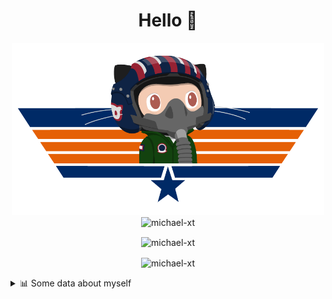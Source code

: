 <h1 align="center">Hello 👋</h1>


<p align="center"><img src="https://raw.githubusercontent.com/Michael-xT/Michael-xT/main/.github/topguntocat.png" width=500>
 <br>
<img src="https://komarev.com/ghpvc/?username=michael-xt&style=for-the-badge" alt="michael-xt" /> 
</p>

<p align="center"><img align="center" src="https://github-readme-stats.vercel.app/api/top-langs/?username=michael-xt&layout=compact&theme=dark&show_icons=true" alt="michael-xt" /></p>
<p align="center"><img align="center" src="https://github-readme-stats.vercel.app/api?username=michael-xt&show_icons=true&theme=dark&show_icons=true" alt="michael-xt" /></p>

<details align="left"><summary>📊 Some data about myself</summary>
<p>

<!--START_SECTION:waka-->
![Code Time](http://img.shields.io/badge/Code%20Time-393%20hrs%2037%20mins-blue)

**🐱 My GitHub Data** 

> 🏆 23 Contributions in the Year 2022
 > 
> 📦 16.6 MB Used in GitHub's Storage 
 > 
> 🚫 Not Opted to Hire
 > 
> 📜 10 Public Repositories 
 > 
> 🔑 35 Private Repositories  
 > 
**I'm an Early 🐤** 

```text
🌞 Morning    131 commits    ████████░░░░░░░░░░░░░░░░░   34.11% 
🌆 Daytime    102 commits    ██████░░░░░░░░░░░░░░░░░░░   26.56% 
🌃 Evening    147 commits    █████████░░░░░░░░░░░░░░░░   38.28% 
🌙 Night      4 commits      ░░░░░░░░░░░░░░░░░░░░░░░░░   1.04%

```
📅 **I'm Most Productive on Thursday** 

```text
Monday       30 commits     ██░░░░░░░░░░░░░░░░░░░░░░░   7.81% 
Tuesday      55 commits     ███░░░░░░░░░░░░░░░░░░░░░░   14.32% 
Wednesday    84 commits     █████░░░░░░░░░░░░░░░░░░░░   21.88% 
Thursday     86 commits     █████░░░░░░░░░░░░░░░░░░░░   22.4% 
Friday       51 commits     ███░░░░░░░░░░░░░░░░░░░░░░   13.28% 
Saturday     47 commits     ███░░░░░░░░░░░░░░░░░░░░░░   12.24% 
Sunday       31 commits     ██░░░░░░░░░░░░░░░░░░░░░░░   8.07%

```


📊 **This Week I Spent My Time On** 

```text
🔥 Editors: 
VS Code                  5 hrs 38 mins       █████████████████████████   100.0%

💻 Operating System: 
Windows                  5 hrs 38 mins       █████████████████████████   100.0%

```

**I Mostly Code in JavaScript** 

```text
JavaScript               12 repos            ███████░░░░░░░░░░░░░░░░░░   30.77% 
Java                     8 repos             █████░░░░░░░░░░░░░░░░░░░░   20.51% 
Vue                      5 repos             ███░░░░░░░░░░░░░░░░░░░░░░   12.82% 
Lua                      3 repos             ██░░░░░░░░░░░░░░░░░░░░░░░   7.69% 
C#                       3 repos             ██░░░░░░░░░░░░░░░░░░░░░░░   7.69%

```


**Timeline**

![Chart not found](https://raw.githubusercontent.com/Michael-xT/Michael-xT/main/charts/bar_graph.png) 


 Last Updated on 24/03/2022 06:27:19 UTC
<!--END_SECTION:waka-->
</p>
